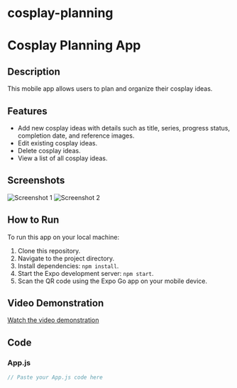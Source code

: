 # cosplay-planning

# Cosplay Planning App

## Description
This mobile app allows users to plan and organize their cosplay ideas.

## Features
- Add new cosplay ideas with details such as title, series, progress status, completion date, and reference images.
- Edit existing cosplay ideas.
- Delete cosplay ideas.
- View a list of all cosplay ideas.

## Screenshots
![Screenshot 1](screenshots/screenshot1.png)
![Screenshot 2](screenshots/screenshot2.png)

## How to Run
To run this app on your local machine:
1. Clone this repository.
2. Navigate to the project directory.
3. Install dependencies: `npm install`.
4. Start the Expo development server: `npm start`.
5. Scan the QR code using the Expo Go app on your mobile device.

## Video Demonstration
[Watch the video demonstration]([https://www.youtube.com/watch?v=your-video-id](https://youtube.com/shorts/EeyJA0T9__s?feature=share))

## Code
### App.js
```javascript
// Paste your App.js code here
